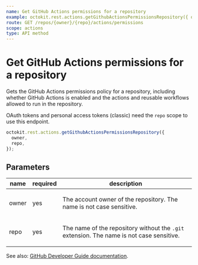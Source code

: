 ```yaml
---
name: Get GitHub Actions permissions for a repository
example: octokit.rest.actions.getGithubActionsPermissionsRepository({ owner, repo })
route: GET /repos/{owner}/{repo}/actions/permissions
scope: actions
type: API method
---
```


# Get GitHub Actions permissions for a repository

Gets the GitHub Actions permissions policy for a repository, including whether GitHub Actions is enabled and the actions and reusable workflows allowed to run in the repository.

OAuth tokens and personal access tokens (classic) need the `repo` scope to use this endpoint.

```js
octokit.rest.actions.getGithubActionsPermissionsRepository({
  owner,
  repo,
});
```

## Parameters

<table>
  <thead>
    <tr>
      <th>name</th>
      <th>required</th>
      <th>description</th>
    </tr>
  </thead>
  <tbody>
    <tr><td>owner</td><td>yes</td><td>

The account owner of the repository. The name is not case sensitive.

</td></tr>
<tr><td>repo</td><td>yes</td><td>

The name of the repository without the `.git` extension. The name is not case sensitive.

</td></tr>
  </tbody>
</table>

See also: [GitHub Developer Guide documentation](https://docs.github.com/rest/actions/permissions#get-github-actions-permissions-for-a-repository).
